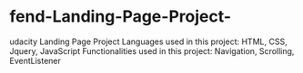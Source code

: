 # fend-Landing-Page-Project-
udacity Landing Page Project
Languages used in this project: HTML, CSS, Jquery, JavaScript
Functionalities used in this project: Navigation, Scrolling, EventListener

